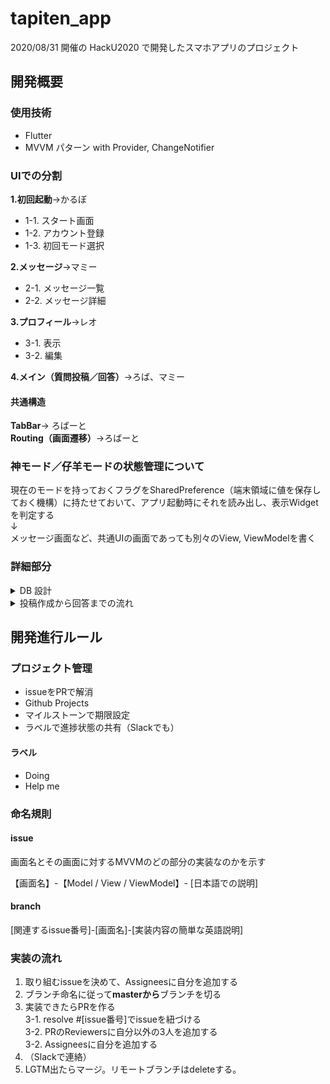 # tapiten_app

2020/08/31 開催の HackU2020 で開発したスマホアプリのプロジェクト

## 開発概要
### 使用技術
- Flutter
- MVVM パターン with Provider, ChangeNotifier

### UIでの分割
**1.初回起動**→かるぼ

- 1-1. スタート画面
- 1-2. アカウント登録
- 1-3. 初回モード選択

**2.メッセージ**→マミー

- 2-1. メッセージ一覧
- 2-2. メッセージ詳細

**3.プロフィール**→レオ

- 3-1. 表示
- 3-2. 編集

**4.メイン（質問投稿／回答）**→ろば、マミー

#### 共通構造
**TabBar**→ ろばーと  
**Routing（画面遷移）**→ろばーと

### 神モード／仔羊モードの状態管理について
現在のモードを持っておくフラグをSharedPreference（端末領域に値を保存しておく機構）に持たせておいて、アプリ起動時にそれを読み出し、表示Widgetを判定する  
↓  
メッセージ画面など、共通UIの画面であっても別々のView, ViewModelを書く


### 詳細部分
<details>
<summary>DB 設計</summary>

```
{
  // ホーム画面（ランキング）-> "god_ranking", "sheep_ranking"でソートして取る
  "ranking": {
    "god_ranking": [{"id", "user_name", "image_url"}],
    "sheep_ranking": [{"id", "user_name", "image_url"}]
  },

  // マッチング画面
  "matching_state": {[
    id: {
      "is_login": true/false, // godもsheepもt/f取れる
      "is_waiting": true/false, // sheepのみtrueが取れる
      "is_searching": true/false, // godのみtrueが取れる
      "opponent_id": "相手のID"(String)
    }]
  },

  // 履歴画面
  // 神様モードの時はanswersを
  // 仔羊モードの時はquestionsを
  // 取得する
  "messages": {
    "answers": [
      id: {[
        "questioner_id": "質問者のログインID"(String),
        "question_content": "質問文"(String),
        "answer1": "選択肢1"(String),
        "answer2": "選択肢2"(String),
        "review_score": 3(int),
        "selected_anser_index": 0(int),
      ]
    }],
    "questions": [
      id: {[
        "answerer_id": "回答者のユーザーID"(String),
        "question_content": "質問文"(String),
        "answer1": "回答できる選択肢1"(String),
        "answer2": "回答できる選択肢2"(String),
        "god_message": "神様からの名言"(String),
        "selected_answer_index": 0(int),
      ]}
    ]
  }

  // プロフィール画面用コレクション -> 自己idで取ってくる
  "user_info": {
    "id": "ユーザID(UID)"(String),
    "login_id": "ユーザーID(英数字8文字以内)"(String),
    "name": "ユーザ名"(String),
    "password": "パスワード"(String),
    "god_score": 100(Int),
    "sheep_score": 100(Int),
    "isGod": true(Bool),
    "god_info": {
      "first_reward": "前半称号"(String),
      "last_reward": "後半称号"(String),
      "description": "自己紹介"(String),
    },
    "sheep_info": {
      "first_reward": "前半称号"(String),
      "last_reward": "後半称号"(String),
      "description": "自己紹介"(String)
    }
  }
}
```
</details>


<details>
<summary>投稿作成から回答までの流れ</summary>

```
1. 仔羊が投稿を作成

2. 仔羊側からマッチング処理
   2-0. isLogin = true && isSearching = true の神様がいる  
   2-1. 仔羊は自身の isWaiting を true にする  
   2-2. 神様は isLogin = true && isWaiting = true の仔羊を選ぶ **（ユーザーの View 操作有り）**  
   2-3. 書き込み処理  
    2-3-1. 神様が仔羊の opponent_id に自身の id を書き込む  
    2-3-2. 仔羊は opponent_id の変更を検知。書き込まれた opponent_id の神様を探し、神様の opponent_id に自身の id を書き込む  
   2-4. 自身の opponent_id != "" && 相手の opponent_id != ""(or 自分の id)なら成功

3. 仔羊が messages コレクションの questions->id に質問内容を書き込み

4. 神様は matching コレクションの id->opponent_id から仔羊の id を取得して、messages コレクションから質問内容を取得する([questions->opponent_id].last)

5. 神様は取得した質問内容を View に表示して回答を作成する

6. 神様は回答内容を messages->questions->opponent_id と、messages->answers->id にそれぞれ書き込む

7. マッチングの破棄処理  
   7-1. 互いに opponent_id= ""にする
   7-2. 仔羊は isWaiting = false にする
   7-3. 神様は isSearching = false にする
```
</details>


## 開発進行ルール
### プロジェクト管理
- issueをPRで解消
- Github Projects
- マイルストーンで期限設定
- ラベルで進捗状態の共有（Slackでも）

#### ラベル
- Doing
- Help me

### 命名規則
#### issue
画面名とその画面に対するMVVMのどの部分の実装なのかを示す

【画面名】-【Model / View / ViewModel】- [日本語での説明]

#### branch
[関連するissue番号]-[画面名]-[実装内容の簡単な英語説明]

### 実装の流れ
1. 取り組むissueを決めて、Assigneesに自分を追加する
2. ブランチ命名に従って**masterから**ブランチを切る
3. 実装できたらPRを作る  
3-1. resolve #[issue番号]でissueを紐づける  
3-2. PRのReviewersに自分以外の3人を追加する  
3-2. Assigneesに自分を追加する
4. （Slackで連絡）
5. LGTM出たらマージ。リモートブランチはdeleteする。

